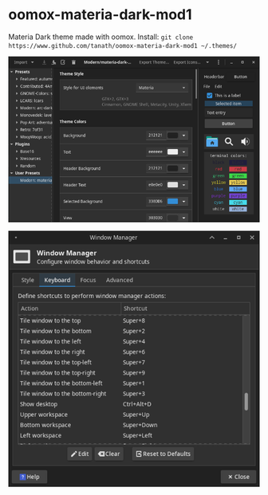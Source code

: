 # oomox-materia-dark-mod1
Materia Dark theme made with oomox. Install:
`git clone https://www.github.com/tanath/oomox-materia-dark-mod1 ~/.themes/`

![oomox gui with theme](/materia-dark-mod1-oomox-gui.png)

![WM settings with theme](/materia-dark-mod1-wm.png)


